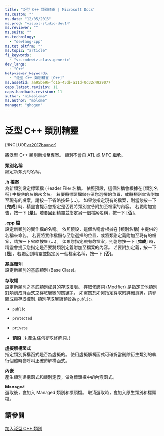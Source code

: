 ```yaml
---
title: "泛型 C++ 類別精靈 | Microsoft Docs"
ms.custom: ""
ms.date: "12/05/2016"
ms.prod: "visual-studio-dev14"
ms.reviewer: ""
ms.suite: ""
ms.technology: 
  - "devlang-cpp"
ms.tgt_pltfrm: ""
ms.topic: "article"
f1_keywords: 
  - "vc.codewiz.class.generic"
dev_langs: 
  - "C++"
helpviewer_keywords: 
  - "泛型 C++ 類別精靈 [C++]"
ms.assetid: aa95be9e-fc1b-45db-a11d-0d32c4929077
caps.latest.revision: 11
caps.handback.revision: 11
author: "mikeblome"
ms.author: "mblome"
manager: "ghogen"
---
```

# 泛型 C++ 類別精靈
[!INCLUDE[vs2017banner](../assembler/inline/includes/vs2017banner.md)]

將泛型 C\+\+ 類別新增至專案。  類別不會自 ATL 或 MFC 繼承。  
  
 **類別名稱**  
 設定新類別的名稱。  
  
 **.h 檔案**  
 為新類別設定標頭檔 \(Header File\) 名稱。  依照預設，這個名稱會根據在 \[類別名稱\] 中提供的名稱來命名。  若要將標頭檔儲存至您選擇的位置，或將類別宣告附加至現有的檔案，請按一下省略按鈕 \(**...**\)。  如果您指定現有的檔案，則當您按一下 \[**完成**\] 時，精靈會提示您指定是否要將類別宣告附加至檔案的內容。  若要附加宣告，按一下 \[**是**\]。若要回到精靈並指定另一個檔案名稱，按一下 \[**否**\]。  
  
 **.cpp 檔**  
 設定新類別的實作檔的名稱。  依照預設，這個名稱會根據在 \[類別名稱\] 中提供的名稱來命名。  若要將實作檔儲存至您選擇的位置，或將類別定義附加至現有的檔案，請按一下省略按鈕 \(**...**\)。  如果您指定現有的檔案，則當您按一下 \[**完成**\] 時，精靈會提示您指定是否要將類別定義附加至檔案的內容。  若要附加定義，按一下 \[**是**\]。若要回到精靈並指定另一個檔案名稱，按一下 \[**否**\]。  
  
 **基底類別**  
 設定新類別的基底類別 \(Base Class\)。  
  
 **存取權**  
 設定新類別之基底類別成員的存取權限。  存取修飾詞 \(Modifier\) 是指定其他類別對類別成員函式之存取層級的關鍵字。  如需關於如何指定存取的詳細資訊，請參閱[成員存取控制](../cpp/member-access-control-cpp.md).  類別存取層級預設為 `public`。  
  
-   `public`  
  
-   `protected`  
  
-   `private`  
  
-   **預設** \(未產生任何存取修飾詞。\)  
  
 **虛擬解構函式**  
 指定類別解構函式是否為虛擬的。  使用虛擬解構函式可確保當刪除衍生類別的執行個體時會呼叫正確的解構函式。  
  
 **內嵌**  
 產生類別建構函式和類別定義，做為標頭檔中的內嵌函式。  
  
 **Managed**  
 選取後，會加入 Managed 類別和標頭檔。  取消選取時，會加入原生類別和標頭檔。  
  
## 請參閱  
 [加入泛型 C\+\+ 類別](../ide/adding-a-generic-cpp-class.md)
